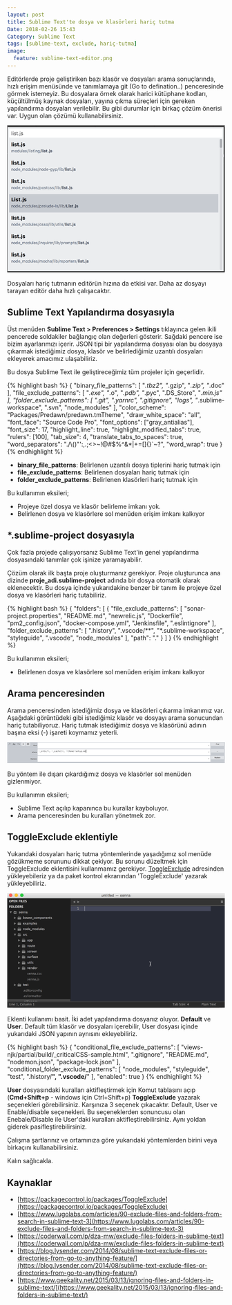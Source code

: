 ```yaml
---
layout: post
title: Sublime Text'te dosya ve klasörleri hariç tutma
Date: 2018-02-26 15:43
Category: Sublime Text
tags: [sublime-text, exclude, hariç-tutma]
image:
  feature: sublime-text-editor.png
---
```


Editörlerde proje geliştiriken bazı klasör ve dosyaları arama sonuçlarında, hızlı erişim menüsünde ve tanımlamaya git (Go to defination..) penceresinde görmek istemeyiz. Bu dosyalara örnek olarak harici kütüphane kodları, küçültülmüş kaynak dosyaları, yayına çıkma süreçleri için gereken yapılandırma dosyaları verilebilir. Bu gibi durumlar için birkaç çözüm önerisi var. Uygun olan çözümü kullanabilirsiniz.

![Akıllı arama](/images/akilli-arama-penceresi.gif)

Dosyaları hariç tutmanın editörün hızına da etkisi var. Daha az dosyayı tarayan editör daha hızlı çalışacaktır. 

## Sublime Text Yapılandırma dosyasıyla

Üst menüden **Sublime Text > Preferences > Settings** tıklayınca gelen ikili pencerede soldakiler bağlangıç olan değerleri gösterir. Sağdaki pencere ise bizim ayarlarımızı içerir. JSON tipi bir yapılandırma dosyası olan bu dosyaya çıkarmak istediğimiz dosya, klasör ve belirlediğimiz uzantılı dosyaları ekleyerek amacımız ulaşabiliriz.

Bu dosya Sublime Text ile geliştireceğimiz tüm projeler için geçerlidir. 

{% highlight bash %}
{
	"binary_file_patterns":
	[
		"*.tbz2",
		"*.gzip",
		"*.zip",
		"*.doc"
	],
	"file_exclude_patterns":
	[
		"*.exe",
		"*.o",
		"*.pdb",
		"*.pyc",
		".DS_Store",
		"*.min.js"
	],
	"folder_exclude_patterns":
	[
		".git",
		".yarnrc",
		".gitignore",
		"logs",
		"*.sublime-workspace",
		".svn",
		"node_modules"
	],
	"color_scheme": "Packages/Predawn/predawn.tmTheme",
	"draw_white_space": "all",
	"font_face": "Source Code Pro",
	"font_options": ["gray_antialias"],
	"font_size": 17,
	"highlight_line": true,
	"highlight_modified_tabs": true,
	"rulers": [100],
	"tab_size": 4,
	"translate_tabs_to_spaces": true,
	"word_separators": "./\\()\"':,.;<>~!@#$%^&*|+=[]{}`~?",
	"word_wrap": true
}
{% endhighlight %}

 - **binary_file_patterns**: Belirlenen uzantılı dosya tiplerini hariç tutmak için
 - **file_exclude_patterns**: Belirlenen dosyaları hariç tutmak için
 - **folder_exclude_patterns**: Belirlenen klasörleri hariç tutmak için

Bu kullanımın eksileri;

 - Projeye özel dosya ve klasör belirleme imkanı yok.
 - Belirlenen dosya ve klasörlere sol menüden erişim imkanı kalkıyor

## *.sublime-project dosyasıyla

Çok fazla projede çalışıyorsanız Sublime Text'in genel yapılandırma dosyasındaki tanımlar çok işinize yaramayabilir. 

Çözüm olarak ilk başta proje oluşturmanız gerekiyor. Proje oluşturunca ana dizinde **proje_adi.sublime-project** adında bir dosya otomatik olarak eklenecektir. Bu dosya içinde yukarıdakine benzer bir tanım ile projeye özel dosya ve klasörleri hariç tutabiliriz. 

{% highlight bash %}
{
	"folders":
	[
		{
      "file_exclude_patterns": 
      [
        "sonar-project.properties",
        "README.md",
        "newrelic.js",
        "Dockerfile",
        "pm2_config.json",
        "docker-compose.yml",
        "Jenkinsfile",
        ".eslintignore"
      ],
      "folder_exclude_patterns":
      [
        ".history",
        ".vscode/**",
        "*.sublime-workspace",
        "styleguide",
        ".vscode",
        "node_modules"
      ],
			"path": "."
	   }
	]
}
{% endhighlight %}

Bu kullanımın eksileri;

 - Belirlenen dosya ve klasörlere sol menüden erişim imkanı kalkıyor

## Arama penceresinden

Arama penceresinden istediğimiz dosya ve klasörleri çıkarma imkanımız var. Aşağıdaki görüntüdeki gibi istediğimiz klasör ve dosyayı arama sonucundan hariç tutabiliyoruz. Hariç tutmak istediğimiz dosya ve klasörünü adının başına eksi (-) işareti koymamız yeterli.

![Sublime Text Arama Alanı](/images/sublime-text-arama-alani.gif)

Bu yöntem ile dışarı çıkardığımız dosya ve klasörler sol menüden gizlenmiyor.

Bu kullanımın eksileri;

 - Sublime Text açılıp kapanınca bu kurallar kayboluyor. 
 - Arama penceresinden bu kuralları yönetmek zor.

## ToggleExclude eklentiyle

Yukarıdaki dosyaları hariç tutma yöntemlerinde yaşadığımız sol menüde gözükmeme sorununu dikkat çekiyor. Bu sorunu düzeltmek için ToggleExclude eklentisini kullanmamız gerekiyor. [ToggleExclude](https://packagecontrol.io/packages/ToggleExclude) adresinden yükleyebileriz ya da paket kontrol ekranından 'ToggleExclude' yazarak yükleyebiliriz. 

![ToggleExclude eklentisi](/images/toggle-exclude.gif)

Eklenti kullanımı basit. İki adet yapılandırma dosyanız oluyor. **Default** ve **User**.  Default tüm klasör ve dosyaları içerebilir, User dosyası içinde yukarıdaki JSON yapının aynısını ekleyebiliriz.

{% highlight bash %}
{
	"conditional_file_exclude_patterns":
	[
		"views-njk/partial/build/_criticalCSS-sample.html",
		".gitignore",
		"README.md",
		"nodemon.json",
		"package-lock.json"
	],
	"conditional_folder_exclude_patterns":
	[
		"node_modules",
		"styleguide",
		"test",
		".history/**",
		".vscode/**"
	],
	"enabled": true
}
{% endhighlight %}

**User** dosyasındaki kuralları aktifleştirmek için Komut tablasını açıp (**Cmd+Shift+p** - windows için Ctrl+Shift+p) **ToggleExclude** yazarak seçenekleri görebilirsiniz. Karşınıza 3 seçenek çıkacaktır. Default, User ve Enable/disable seçenekleri. Bu seçeneklerden sonuncusu olan Enebale/Disable ile User'daki kuralları aktifleştirebilirsiniz. Aynı yoldan giderek pasifleştirebilirsiniz.

Çalışma şartlarınız ve ortamınıza göre yukarıdaki yöntemlerden birini veya birkaçını kullanabilirsiniz. 

Kalın sağlıcakla.

## Kaynaklar

 - [https://packagecontrol.io/packages/ToggleExclude](https://packagecontrol.io/packages/ToggleExclude)
 - [https://www.lugolabs.com/articles/90-exclude-files-and-folders-from-search-in-sublime-text-3](https://www.lugolabs.com/articles/90-exclude-files-and-folders-from-search-in-sublime-text-3)
 - [https://coderwall.com/p/dza-mw/exclude-files-folders-in-sublime-text](https://coderwall.com/p/dza-mw/exclude-files-folders-in-sublime-text)
 - [https://blog.lysender.com/2014/08/sublime-text-exclude-files-or-directories-from-go-to-anything-feature/](https://blog.lysender.com/2014/08/sublime-text-exclude-files-or-directories-from-go-to-anything-feature/)
 - [https://www.geekality.net/2015/03/13/ignoring-files-and-folders-in-sublime-text/](https://www.geekality.net/2015/03/13/ignoring-files-and-folders-in-sublime-text/)